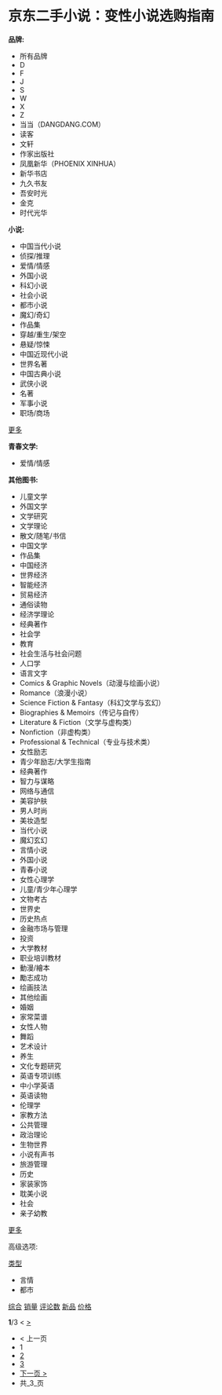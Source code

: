 # 京东二手小说：变性小说选购指南

**品牌:**

*   所有品牌
*   D
*   F
*   J
*   S
*   W
*   X
*   Z
*   当当（DANGDANG.COM）
*   读客
*   文轩
*   作家出版社
*   凤凰新华（PHOENIX XINHUA）
*   新华书店
*   九久书友
*   吾安时光
*   金克
*   时代光华

**小说:**

*   中国当代小说
*   侦探/推理
*   爱情/情感
*   外国小说
*   科幻小说
*   社会小说
*   都市小说
*   魔幻/奇幻
*   作品集
*   穿越/重生/架空
*   悬疑/惊悚
*   中国近现代小说
*   世界名著
*   中国古典小说
*   武侠小说
*   名著
*   军事小说
*   职场/商场

[更多](javascript:void\(0\);)

**青春文学:**

*   爱情/情感

**其他图书:**

*   儿童文学
*   外国文学
*   文学研究
*   文学理论
*   散文/随笔/书信
*   中国文学
*   作品集
*   中国经济
*   世界经济
*   智能经济
*   贸易经济
*   通俗读物
*   经济学理论
*   经典著作
*   社会学
*   教育
*   社会生活与社会问题
*   人口学
*   语言文字
*   Comics & Graphic Novels（动漫与绘画小说）
*   Romance（浪漫小说）
*   Science Fiction & Fantasy（科幻文学与玄幻）
*   Biographies & Memoirs（传记与自传）
*   Literature & Fiction（文学与虚构类）
*   Nonfiction（非虚构类）
*   Professional & Technical（专业与技术类）
*   女性励志
*   青少年励志/大学生指南
*   经典著作
*   智力与谋略
*   网络与通信
*   美容护肤
*   男人时尚
*   美妆造型
*   当代小说
*   魔幻玄幻
*   言情小说
*   外国小说
*   青春小说
*   女性心理学
*   儿童/青少年心理学
*   文物考古
*   世界史
*   历史热点
*   金融市场与管理
*   投资
*   大学教材
*   职业培训教材
*   動漫/繪本
*   勵志成功
*   绘画技法
*   其他绘画
*   婚姻
*   家常菜谱
*   女性人物
*   舞蹈
*   艺术设计
*   养生
*   文化专题研究
*   英语专项训练
*   中小学英语
*   英语读物
*   伦理学
*   家教方法
*   公共管理
*   政治理论
*   生物世界
*   小说有声书
*   旅游管理
*   历史
*   家装家饰
*   耽美小说
*   社会
*   亲子幼教

[更多](javascript:void\(0\);)

高级选项:

[类型](javascript:void\(0\);)

*   言情
*   都市

[综合](javascript:void\(0\);) [销量](javascript:void\(0\);) [评论数](javascript:void\(0\);) [新品](javascript:void\(0\);) [价格](javascript:void\(0\);)

**1**/3 < [>](javascript:void\(0\);)

*   < 上一页
*   1
*   [2](javascript:;)
*   [3](javascript:;)
*   [下一页 >](javascript:;)
*   共_3_页
